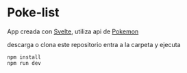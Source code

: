 # Poke-list

App creada con [Svelte](https://svelte.dev/), utiliza api de [Pokemon](https://pokeapi.co)



descarga o clona este repositorio
entra a la carpeta y ejecuta
```
npm install
npm run dev
```

